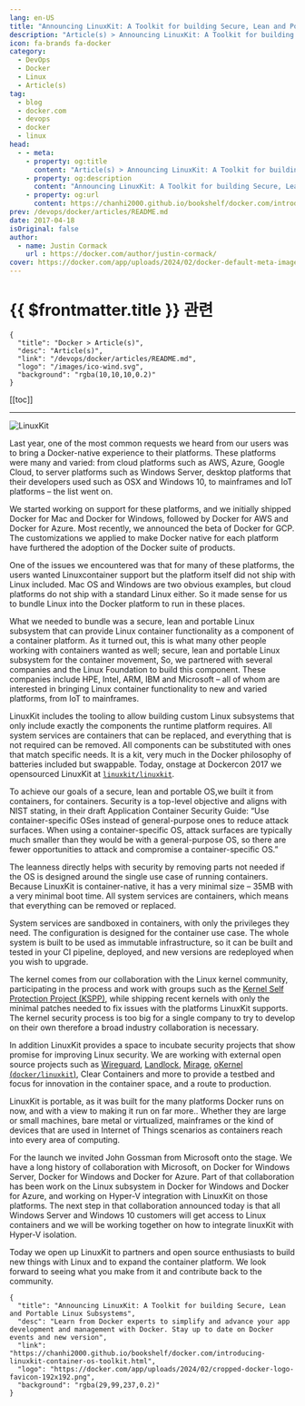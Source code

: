 ```yaml
---
lang: en-US
title: "Announcing LinuxKit: A Toolkit for building Secure, Lean and Portable Linux Subsystems"
description: "Article(s) > Announcing LinuxKit: A Toolkit for building Secure, Lean and Portable Linux Subsystems"
icon: fa-brands fa-docker
category:
  - DevOps
  - Docker
  - Linux
  - Article(s)
tag:
  - blog
  - docker.com
  - devops
  - docker
  - linux
head:
  - - meta:
    - property: og:title
      content: "Article(s) > Announcing LinuxKit: A Toolkit for building Secure, Lean and Portable Linux Subsystems"
    - property: og:description
      content: "Announcing LinuxKit: A Toolkit for building Secure, Lean and Portable Linux Subsystems"
    - property: og:url
      content: https://chanhi2000.github.io/bookshelf/docker.com/introducing-linuxkit-container-os-toolkit.html
prev: /devops/docker/articles/README.md
date: 2017-04-18
isOriginal: false
author:
  - name: Justin Cormack
    url : https://docker.com/author/justin-cormack/
cover: https://docker.com/app/uploads/2024/02/docker-default-meta-image-1110x583.png
---
```


# {{ $frontmatter.title }} 관련

```component VPCard
{
  "title": "Docker > Article(s)",
  "desc": "Article(s)",
  "link": "/devops/docker/articles/README.md",
  "logo": "/images/ico-wind.svg",
  "background": "rgba(10,10,10,0.2)"
}
```

[[toc]]

---

<SiteInfo
  name="Announcing LinuxKit: A Toolkit for building Secure, Lean and Portable Linux Subsystems"
  desc="Learn from Docker experts to simplify and advance your app development and management with Docker. Stay up to date on Docker events and new version"
  url="https://docker.com/blog/introducing-linuxkit-container-os-toolkit"
  logo="https://docker.com/app/uploads/2024/02/cropped-docker-logo-favicon-192x192.png"
  preview="https://docker.com/app/uploads/2024/02/docker-default-meta-image-1110x583.png"/>

![LinuxKit](https://docker.com/app/uploads/linux-kit@2x.png)

Last year, one of the most common requests we heard from our users was to bring a Docker-native experience to their platforms. These platforms were many and varied: from cloud platforms such as AWS, Azure, Google Cloud, to server platforms such as Windows Server, desktop platforms that their developers used such as OSX and Windows 10, to mainframes and IoT platforms –  the list went on.

We started working on support for these platforms, and we initially shipped Docker for Mac and Docker for Windows, followed by Docker for AWS and Docker for Azure. Most recently, we announced the beta of Docker for GCP. The customizations we applied to make Docker native for each platform have furthered the adoption of the Docker suite of products.

One of the issues we encountered was that for many of these platforms, the users wanted Linuxcontainer support but the platform itself did not ship with Linux included. Mac OS and Windows are two obvious examples, but cloud platforms do not ship with a standard Linux either. So it made sense for us to bundle Linux into the Docker platform to run in these places.

What we needed to bundle was a secure, lean and portable Linux subsystem that can provide Linux container functionality as a component of a container platform. As it turned out, this is what many other people working with containers wanted as well; secure, lean and portable Linux subsystem for the container movement, So, we partnered with several companies and the Linux Foundation to build this component. These companies include HPE, Intel, ARM, IBM and Microsoft – all of whom are interested in bringing Linux container functionality to new and varied platforms, from IoT to mainframes.

LinuxKit includes the tooling to allow building custom Linux subsystems that only include exactly the components the runtime platform requires. All system services are containers that can be replaced, and everything that is not required can be removed. All components can be substituted with ones that match specific needs. It is a kit, very much in the Docker philosophy of batteries included but swappable.  Today, onstage at Dockercon 2017 we opensourced LinuxKit at [<FontIcon icon="iconfont icon-github"/>`linuxkit/linuxkit`](https://github.com/linuxkit/linuxkit).

To achieve our goals of a secure, lean and portable OS,we built it from containers, for containers.  Security is a top-level objective and aligns with NIST stating, in their draft Application Container Security Guide: “Use container-specific OSes instead of general-purpose ones to reduce attack surfaces. When using a container-specific OS, attack surfaces are typically much smaller than they would be with a general-purpose OS, so there are fewer opportunities to attack and compromise a container-specific OS.”

The leanness directly helps with security by removing parts not needed if the OS is designed around the single use case of running containers. Because LinuxKit is container-native, it has a very minimal size – 35MB with a very minimal boot time.  All system services are containers, which means that everything can be removed or replaced.

System services are sandboxed in containers, with only the privileges they need. The configuration is designed for the container use case. The whole system is built to be used as immutable infrastructure, so it can be built and tested in your CI pipeline, deployed, and new versions are redeployed when you wish to upgrade.

The kernel comes from our collaboration with the Linux kernel community, participating in the process and work with groups such as the [<FontIcon icon="fas fa-globe"/>Kernel Self Protection Project (KSPP)](https://kernsec.org/wiki/index.php/Kernel_Self_Protection_Project), while shipping recent kernels with only the minimal patches needed to fix issues with the platforms LinuxKit supports. The kernel security process is too big for a single company to try to develop on their own therefore a broad industry collaboration is necessary.

In addition LinuxKit provides a space to incubate security projects that show promise for improving Linux security. We are working with external open source projects such as [<FontIcon icon="fas fa-globe"/>Wireguard](https://wireguard.io/), [<FontIcon icon="fas fa-globe"/>Landlock](https://lwn.net/Articles/698226/), [<FontIcon icon="fas fa-globe"/>Mirage](https://mirage.io/), [oKernel (<FontIcon icon="iconfont icon-github"/>`docker/linuxkit`)](https://github.com/docker/linuxkit/tree/master/projects/okernel), Clear Containers and more to provide a testbed and focus for innovation in the container space, and a route to production.

LinuxKit is portable, as it was built for the many platforms Docker runs on now, and with a view to making it run on far more.. Whether they are large or small machines, bare metal or virtualized, mainframes or the kind of devices that are used in Internet of Things scenarios as containers reach into every area of computing.

For the launch we invited John Gossman from Microsoft onto the stage. We have a long history of collaboration with Microsoft, on Docker for Windows Server, Docker for Windows and Docker for Azure. Part of that collaboration has been work on the Linux subsystem in Docker for Windows and Docker for Azure, and working on Hyper-V integration with LinuxKit on those platforms. The next step in that collaboration announced today is that all Windows Server and Windows 10 customers will get access to Linux containers and we will be working together on how to integrate linuxKit with Hyper-V isolation.

Today we open up LinuxKit to partners and open source enthusiasts to build new things with Linux and to expand the container platform. We look forward to seeing what you make from it and contribute back to the community.

<!-- TODO: add ARTICLE CARD -->
```component VPCard
{
  "title": "Announcing LinuxKit: A Toolkit for building Secure, Lean and Portable Linux Subsystems",
  "desc": "Learn from Docker experts to simplify and advance your app development and management with Docker. Stay up to date on Docker events and new version",
  "link": "https://chanhi2000.github.io/bookshelf/docker.com/introducing-linuxkit-container-os-toolkit.html",
  "logo": "https://docker.com/app/uploads/2024/02/cropped-docker-logo-favicon-192x192.png",
  "background": "rgba(29,99,237,0.2)"
}
```
